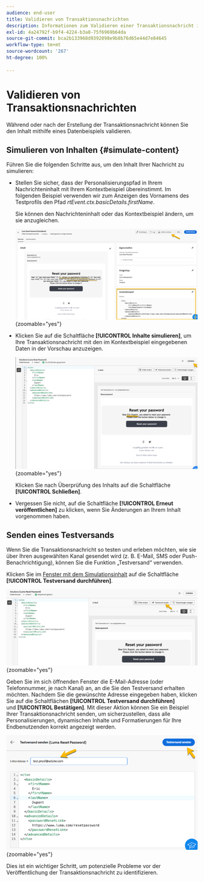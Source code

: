 ```yaml
---
audience: end-user
title: Validieren von Transaktionsnachrichten
description: Informationen zum Validieren einer Transaktionsnachricht in der Campaign Web-Benutzeroberfläche
exl-id: 4a24792f-b9f4-4224-b3a8-75f6969b64da
source-git-commit: bca2b133968d9392098e9b8b76d65e44d7e84645
workflow-type: tm+mt
source-wordcount: '267'
ht-degree: 100%

---
```


# Validieren von Transaktionsnachrichten

Während oder nach der Erstellung der Transaktionsnachricht können Sie den Inhalt mithilfe eines Datenbeispiels validieren.

## Simulieren von Inhalten {#simulate-content}

Führen Sie die folgenden Schritte aus, um den Inhalt Ihrer Nachricht zu simulieren:

* Stellen Sie sicher, dass der Personalisierungspfad in Ihrem Nachrichteninhalt mit Ihrem Kontextbeispiel übereinstimmt. Im folgenden Beispiel verwenden wir zum Anzeigen des Vornamens des Testprofils den Pfad *rtEvent.ctx.basicDetails.firstName*.

  Sie können den Nachrichteninhalt oder das Kontextbeispiel ändern, um sie anzugleichen.

  ![](assets/validate-verification.png){zoomable="yes"}

* Klicken Sie auf die Schaltfläche **[!UICONTROL Inhalte simulieren]**, um Ihre Transaktionsnachricht mit den im Kontextbeispiel eingegebenen Daten in der Vorschau anzuzeigen.

  ![](assets/validate-simulate.png){zoomable="yes"}

  Klicken Sie nach Überprüfung des Inhalts auf die Schaltfläche **[!UICONTROL Schließen]**.

* Vergessen Sie nicht, auf die Schaltfläche **[!UICONTROL Erneut veröffentlichen]** zu klicken, wenn Sie Änderungen an Ihrem Inhalt vorgenommen haben.

## Senden eines Testversands

Wenn Sie die Transaktionsnachricht so testen und erleben möchten, wie sie über Ihren ausgewählten Kanal gesendet wird (z. B. E-Mail, SMS oder Push-Benachrichtigung), können Sie die Funktion „Testversand“ verwenden.

Klicken Sie im [Fenster mit dem Simulationsinhalt](#simulate-content) auf die Schaltfläche **[!UICONTROL Testversand durchführen]**.

![](assets/transactional-proof.png){zoomable="yes"}

Geben Sie im sich öffnenden Fenster die E-Mail-Adresse (oder Telefonnummer, je nach Kanal) an, an die Sie den Testversand erhalten möchten. Nachdem Sie die gewünschte Adresse eingegeben haben, klicken Sie auf die Schaltflächen **[!UICONTROL Testversand durchführen]** und **[!UICONTROL Bestätigen]**. Mit dieser Aktion können Sie ein Beispiel Ihrer Transaktionsnachricht senden, um sicherzustellen, dass alle Personalisierungen, dynamischen Inhalte und Formatierungen für Ihre Endbenutzenden korrekt angezeigt werden.

![](assets/transactional-sendproof.png){zoomable="yes"}

Dies ist ein wichtiger Schritt, um potenzielle Probleme vor der Veröffentlichung der Transaktionsnachricht zu identifizieren.
